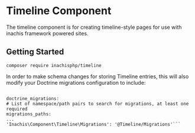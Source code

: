 # Timeline Component
The timeline component is for creating timeline-style pages for use with inachis framework powered sites.

## Getting Started
```composer require inachisphp/timeline```

In order to make schema changes for storing Timeline entries, this will also modify your Doctrine migrations configuration to include:

```# config/packages/doctrine_migrations.yaml

doctrine_migrations:
# List of namespace/path pairs to search for migrations, at least one required
migrations_paths:
...
'Inachis\Component\Timeline\Migrations': '@Timeline/Migrations'```

